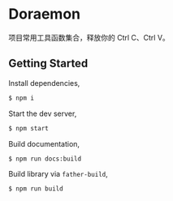 # Doraemon

项目常用工具函数集合，释放你的 Ctrl C、Ctrl V。

## Getting Started

Install dependencies,

```bash
$ npm i
```

Start the dev server,

```bash
$ npm start
```

Build documentation,

```bash
$ npm run docs:build
```

Build library via `father-build`,

```bash
$ npm run build
```
